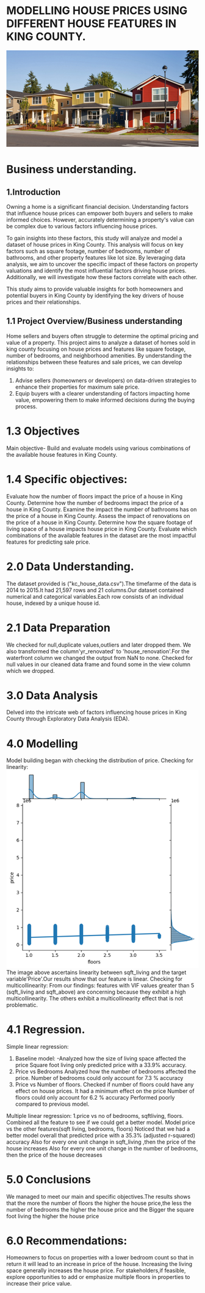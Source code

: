 # MODELLING HOUSE PRICES USING DIFFERENT HOUSE FEATURES IN KING COUNTY.

![Kingcounty Houses](Kingcounty.jpg)

# Business understanding.
## 1.Introduction
Owning a home is a significant financial decision. Understanding factors that influence house prices can empower both buyers and sellers to make informed choices. However, accurately determining a property's value can be complex due to various factors influencing house prices.

To gain insights into these factors, this study will analyze and model a dataset of house prices in King County. This analysis will focus on key factors such as square footage, number of bedrooms, number of bathrooms, and other property features like lot size. By leveraging data analysis, we aim to uncover the specific impact of these factors on property valuations and identify the most influential factors driving house prices. Additionally, we will investigate how these factors correlate with each other.

This study aims to provide valuable insights for both homeowners and potential buyers in King County by identifying the key drivers of house prices and their relationships.



## 1.1 Project Overview/Business understanding
Home sellers and buyers often struggle to determine the optimal pricing and value of a property. This project aims to analyze a dataset of homes sold in king county focusing on house prices and features like square footage, number of bedrooms, and neighborhood amenities. By understanding the relationships between these features and sale prices, we can develop insights to:

1. Advise sellers (homeowners or developers) on data-driven strategies to enhance their properties for maximum sale price.
2. Equip buyers with a clearer understanding of factors impacting home value, empowering them to make informed decisions during the buying process.



# 1.3 Objectives
Main objective-  Build and evaluate models using various combinations of the available house features in King County.

# 1.4 Specific objectives:
Evaluate how the number of floors impact the price of a house in King County.
Determine how the number of bedrooms impact the price of a house in King County.
Examine the impact the number of bathrooms has on the price of a house in King County.
Assess the impact of renovations on the price of a house in King County.
Determine how the square footage of living space of a house impacts house price in King County.
Evaluate which combinations of the available features in the dataset are the most impactful features for predicting sale price.

# 2.0 Data Understanding.
The dataset provided is ("kc_house_data.csv").The timefarme of the data is 2014 to 2015.It had 21,597 rows and 21 columns.Our dataset contained numerical and categorical variables.Each row consists of an individual house, indexed by a unique house id.

# 2.1 Data Preparation
We checked for null,duplicate values,outliers and later dropped them. We also transformed the column'yr_renovated' to 'house_renovation'.For the waterfront column we changed the output from NaN to none. Checked for null values in our cleaned data frame and found some in the view column which we dropped.

# 3.0 Data Analysis
Delved into the intricate web of factors influencing house prices in King County through Exploratory Data Analysis (EDA).

# 4.0 Modelling
Model building began with checking the distribution of price.
Checking for linearity:
![alt text](linearity..png)
The image above ascertains linearity between sqft_living and the target variable'Price'.Our results show that our feature is linear.
 Checking for multicollinearity:
 From our findings: features with VIF values greater than 5 (sqft_living and sqft_above) are concerning because they exhibit a high multicollinearity. The others exhibit a multicollinearity effect that is not problematic.
# 4.1 Regression.
 Simple linear regression:
 1. Baseline model:
 -Analyzed how the size of living space affected  the price
 Square foot living only predicted price with a 33.9% accuracy.
 2. Price vs Bedrooms
Analyzed how the number of bedrooms  affected  the price.
Number of bedrooms could only account for 7.3 %  accuracy
3. Price vs Number of floors.
Checked if number of floors could have any effect on house prices.
It had a minimum effect on the price 
Number of floors  could only account for 6.2 %  accuracy
Performed poorly compared to previous model.

Multiple linear regression:
1.price vs no of bedrooms, sqftliving, floors.
Combined all the feature to see if we could get a better model.
Model price vs the other features(sqft living, bedrooms, floors)
Noticed that we had a better model overall that predicted price with a 35.3% (adjusted r-squared) accuracy
Also for every one unit change in sqft_living ,then the price of the house increases 
Also for every one unit change in the number of bedrooms, then the price of the house decreases


# 5.0 Conclusions
We managed to meet our main and specific objectives.The results shows that the more the number of floors the higher the house price,the less the number of bedrooms the higher the house price and the Bigger the square foot living the higher the house price 

# 6.0 Recommendations:
Homeowners to focus on properties with a lower bedroom count so that in return it will lead to an increase in price of the house.
Increasing the living space generally increases the house price.
 For stakeholders,if feasible, explore opportunities to add or emphasize multiple floors in properties to increase their price value.
